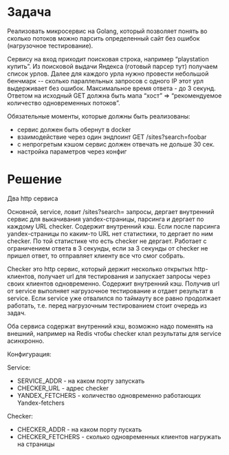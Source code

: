# Задача

Реализовать микросервис на Golang, который позволяет понять во сколько потоков можно парсить определенный сайт без ошибок (нагрузочное тестирование).

Сервису на вход приходит поисковая строка, например “playstation купить”. Из поисковой выдачи Яндекса (готовый парсер тут) получаем список урлов. Далее для каждого урла нужно провести небольшой бенчмарк -- сколько параллельных запросов с одного IP этот урл выдерживает без ошибок. Максимальное время ответа - до 3 секунд. Ответом на исходный GET должна быть мапа “хост” => “рекомендуемое количество одновременных потоков”. 

Обязательные моменты, которые должны быть реализованы:

* сервис должен быть обернут в docker
* взаимодействие через один эндпоинт GET /sites?search=foobar
* с непрогретым кэшом сервис должен отвечать не дольше 30 сек.
* настройка параметров через конфиг

# Решение

Два http сервиса

Основной, service, ловит /sites?search= запросы, дергает внутренний сервис для выкачивания yandex-страницы, парсинга и дергает по каждому URL checker. Содержит внутренний кэш. Если после парсинга yandex-страницы по каким-то URL нет статистики, то дергает по ним checker. По той статистике что есть checker не дергает. Работает с ограничением ответа в 3 секунды, если за 3 секунды от checker не пришел ответ, то отправляет клиенту все что смог собрать.

Checker это http сервис, который держит несколько открытых http-клиентов, получает url для тестирования и запускает запросы через своих клиентов одновременно. Содержит внутренний кэш. Получив url от service выполняет нагрузочное тестирование и отдает результат в service. Если service уже отвалился по таймауту все равно продолжает работать, т.е. перед нагрузочным тестированием стоит очередь из задач.

Оба сервиса содержат внутренний кэш, возможно надо поменять на внешний, например на Redis чтобы checker клал результаты для service асинхронно.

Конфигурация:

Service:

* SERVICE_ADDR - на каком порту запускать
* CHECKER_URL - адрес checker
* YANDEX_FETCHERS - количество одновременно работающих Yandex-fetchers

Checker:

* CHECKER_ADDR - на каком порту пускать
* CHECKER_FETCHERS - сколько одновременных клиентов нагружать на страницы
    
